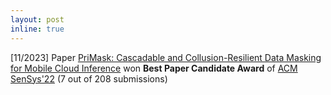 ```yaml
---
layout: post
inline: true
---
```


[11/2023] Paper [PriMask: Cascadable and Collusion-Resilient Data Masking for Mobile Cloud Inference](https://dl.acm.org/doi/abs/10.1145/3560905.3568531) won **Best Paper Candidate Award** of [ACM SenSys'22](https://sensys.acm.org/2022/) (7 out of 208 submissions)
